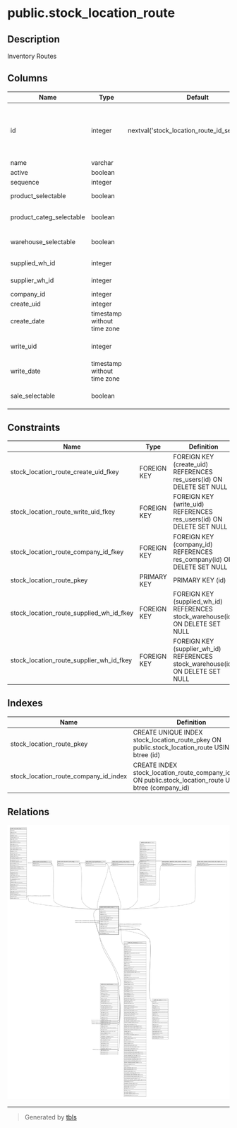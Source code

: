 # public.stock_location_route

## Description

Inventory Routes

## Columns

| Name | Type | Default | Nullable | Children | Parents | Comment |
| ---- | ---- | ------- | -------- | -------- | ------- | ------- |
| id | integer | nextval('stock_location_route_id_seq'::regclass) | false | [public.sale_order_line](public.sale_order_line.md) [public.stock_route_product](public.stock_route_product.md) [public.stock_location_route_categ](public.stock_location_route_categ.md) [public.stock_route_warehouse](public.stock_route_warehouse.md) [public.stock_location_route_move](public.stock_location_route_move.md) [public.stock_rule](public.stock_rule.md) [public.stock_warehouse](public.stock_warehouse.md) [public.product_replenish_stock_location_route_rel](public.product_replenish_stock_location_route_rel.md) [public.stock_location_route_stock_rules_report_rel](public.stock_location_route_stock_rules_report_rel.md) |  |  |
| name | varchar |  | false |  |  | Route |
| active | boolean |  | true |  |  | Active |
| sequence | integer |  | true |  |  | Sequence |
| product_selectable | boolean |  | true |  |  | Applicable on Product |
| product_categ_selectable | boolean |  | true |  |  | Applicable on Product Category |
| warehouse_selectable | boolean |  | true |  |  | Applicable on Warehouse |
| supplied_wh_id | integer |  | true |  | [public.stock_warehouse](public.stock_warehouse.md) | Supplied Warehouse |
| supplier_wh_id | integer |  | true |  | [public.stock_warehouse](public.stock_warehouse.md) | Supplying Warehouse |
| company_id | integer |  | true |  | [public.res_company](public.res_company.md) | Company |
| create_uid | integer |  | true |  | [public.res_users](public.res_users.md) | Created by |
| create_date | timestamp without time zone |  | true |  |  | Created on |
| write_uid | integer |  | true |  | [public.res_users](public.res_users.md) | Last Updated by |
| write_date | timestamp without time zone |  | true |  |  | Last Updated on |
| sale_selectable | boolean |  | true |  |  | Selectable on Sales Order Line |

## Constraints

| Name | Type | Definition |
| ---- | ---- | ---------- |
| stock_location_route_create_uid_fkey | FOREIGN KEY | FOREIGN KEY (create_uid) REFERENCES res_users(id) ON DELETE SET NULL |
| stock_location_route_write_uid_fkey | FOREIGN KEY | FOREIGN KEY (write_uid) REFERENCES res_users(id) ON DELETE SET NULL |
| stock_location_route_company_id_fkey | FOREIGN KEY | FOREIGN KEY (company_id) REFERENCES res_company(id) ON DELETE SET NULL |
| stock_location_route_pkey | PRIMARY KEY | PRIMARY KEY (id) |
| stock_location_route_supplied_wh_id_fkey | FOREIGN KEY | FOREIGN KEY (supplied_wh_id) REFERENCES stock_warehouse(id) ON DELETE SET NULL |
| stock_location_route_supplier_wh_id_fkey | FOREIGN KEY | FOREIGN KEY (supplier_wh_id) REFERENCES stock_warehouse(id) ON DELETE SET NULL |

## Indexes

| Name | Definition |
| ---- | ---------- |
| stock_location_route_pkey | CREATE UNIQUE INDEX stock_location_route_pkey ON public.stock_location_route USING btree (id) |
| stock_location_route_company_id_index | CREATE INDEX stock_location_route_company_id_index ON public.stock_location_route USING btree (company_id) |

## Relations

![er](public.stock_location_route.svg)

---

> Generated by [tbls](https://github.com/k1LoW/tbls)
